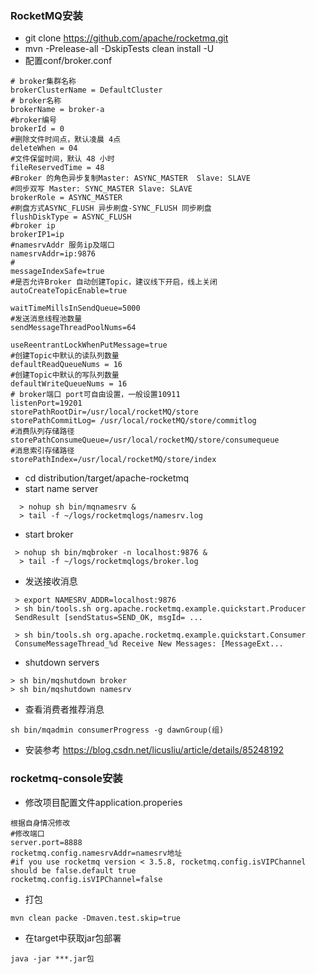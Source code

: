 ### RocketMQ安装
- git clone https://github.com/apache/rocketmq.git
-  mvn -Prelease-all -DskipTests clean install -U
- 配置conf/broker.conf
~~~
# broker集群名称
brokerClusterName = DefaultCluster
# broker名称
brokerName = broker-a
#broker编号
brokerId = 0
#删除文件时间点，默认凌晨 4点
deleteWhen = 04
#文件保留时间，默认 48 小时
fileReservedTime = 48
#Broker 的角色异步复制Master: ASYNC_MASTER  Slave: SLAVE
#同步双写 Master: SYNC_MASTER Slave: SLAVE
brokerRole = ASYNC_MASTER
#刷盘方式ASYNC_FLUSH 异步刷盘-SYNC_FLUSH 同步刷盘
flushDiskType = ASYNC_FLUSH
#broker ip
brokerIP1=ip
#namesrvAddr 服务ip及端口
namesrvAddr=ip:9876
#
messageIndexSafe=true
#是否允许Broker 自动创建Topic，建议线下开启，线上关闭
autoCreateTopicEnable=true

waitTimeMillsInSendQueue=5000
#发送消息线程池数量
sendMessageThreadPoolNums=64

useReentrantLockWhenPutMessage=true
#创建Topic中默认的读队列数量
defaultReadQueueNums = 16
#创建Topic中默认的写队列数量
defaultWriteQueueNums = 16
# broker端口 port可自由设置，一般设置10911
listenPort=19201
storePathRootDir=/usr/local/rocketMQ/store
storePathCommitLog= /usr/local/rocketMQ/store/commitlog
#消费队列存储路径
storePathConsumeQueue=/usr/local/rocketMQ/store/consumequeue
#消息索引存储路径
storePathIndex=/usr/local/rocketMQ/store/index
~~~
- cd distribution/target/apache-rocketmq
- start name server 
~~~
  > nohup sh bin/mqnamesrv &
  > tail -f ~/logs/rocketmqlogs/namesrv.log
~~~
- start broker
~~~
 > nohup sh bin/mqbroker -n localhost:9876 &
  > tail -f ~/logs/rocketmqlogs/broker.log 
~~~
- 发送接收消息
~~~
 > export NAMESRV_ADDR=localhost:9876
 > sh bin/tools.sh org.apache.rocketmq.example.quickstart.Producer
 SendResult [sendStatus=SEND_OK, msgId= ...

 > sh bin/tools.sh org.apache.rocketmq.example.quickstart.Consumer
 ConsumeMessageThread_%d Receive New Messages: [MessageExt...
~~~
- shutdown servers
~~~
> sh bin/mqshutdown broker
> sh bin/mqshutdown namesrv
~~~

- 查看消费者推荐消息
~~~
sh bin/mqadmin consumerProgress -g dawnGroup(组)
~~~
- 安装参考 https://blog.csdn.net/licusliu/article/details/85248192
### rocketmq-console安装
- 修改项目配置文件application.properies
~~~
根据自身情况修改
#修改端口
server.port=8888
rocketmq.config.namesrvAddr=namesrv地址
#if you use rocketmq version < 3.5.8, rocketmq.config.isVIPChannel should be false.default true
rocketmq.config.isVIPChannel=false
~~~
- 打包
~~~
mvn clean packe -Dmaven.test.skip=true
~~~
- 在target中获取jar包部署
~~~
java -jar ***.jar包
~~~

